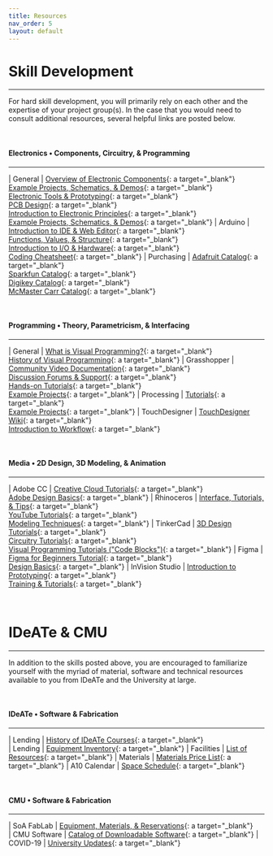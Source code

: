 ```yaml
---
title: Resources
nav_order: 5
layout: default
---
```


# Skill Development

---

For hard skill development, you will primarily rely on each other and the expertise of your project group(s). In the case that you would need to consult additional resources, several helpful links are posted below.

<br>

#### Electronics • Components, Circuitry, & Programming

---

| General                   | [Overview of Electronic Components](https://learn.adafruit.com/guides/beginner/){: a target="_blank"}<br> [Example Projects, Schematics, & Demos](https://learn.adafruit.com/guides/projects/){: a target="_blank"}<br> [Electronic Tools & Prototyping](https://learn.adafruit.com/guides/tutorials/){: a target="_blank"}<br> [PCB Design](https://fritzing.org/learning/){: a target="_blank"}<br> [Introduction to Electronic Principles](https://learn.sparkfun.com/resources/3/){: a target="_blank"}<br> [Example Projects, Schematics, & Demos](https://learn.sparkfun.com/tutorials/){: a target="_blank"} 
| Arduino                   | [Introduction to IDE & Web Editor](https://www.arduino.cc/en/Guide/HomePager/){: a target="_blank"}<br> [Functions, Values, & Structure](https://www.arduino.cc/reference/en/){: a target="_blank"}<br> [Introduction to I/O & Hardware](https://cdn.sparkfun.com/assets/3/9/d/9/e/Intro_to_Arduino_-_v30_1.pdf/){: a target="_blank"}<br> [Coding Cheatsheet](https://cdn.sparkfun.com/assets/f/4/9/2/2/Arduino_Cheat_Sheet-11-12-13.pdf/){: a target="_blank"}
| Purchasing                | [Adafruit Catalog](https://www.adafruit.com/categories/){: a target="_blank"}<br> [Sparkfun Catalog](https://www.sparkfun.com/categories/){: a target="_blank"}<br> [Digikey Catalog](https://www.digikey.com/products/en/){: a target="_blank"}<br> [McMaster Carr Catalog](https://www.mcmaster.com/){: a target="_blank"}

<br>

#### Programming • Theory, Parametricism, & Interfacing

---

| General                   | [What is Visual Programming?](https://bitspark.de/blog/what-is-visual-programming/){: a target="_blank"}<br> [History of Visual Programming](https://www.outsystems.com/glossary/what-is-visual-programming/){: a target="_blank"} 
| Grasshopper               | [Community Video Documentation](https://www.grasshopper3d.com/video/){: a target="_blank"}<br> [Discussion Forums & Support](https://discourse.mcneel.com/c/grasshopper/2/){: a target="_blank"}<br> [Hands-on Tutorials](https://www.grasshopper3d.com/page/tutorials-1/){: a target="_blank"}<br> [Example Projects](https://www.co-de-it.com/code/){: a target="_blank"}
| Processing                | [Tutorials](https://processing.org/tutorials/){: a target="_blank"}<br> [Example Projects](https://processing.org/examples/){: a target="_blank"}
| TouchDesigner             | [TouchDesigner Wiki](https://docs.derivative.ca/Main_Page/){: a target="_blank"}<br> [Introduction to Workflow](https://www.youtube.com/watch?v=wmM1lCWtn6o&t=150s/){: a target="_blank"}

<br>

#### Media • 2D Design, 3D Modeling, & Animation

---

| Adobe CC                   | [Creative Cloud Tutorials](https://helpx.adobe.com/creative-cloud/tutorials-explore.html/){: a target="_blank"}<br> [Adobe Design Basics](https://edex.adobe.com/teaching-resources/adobe-design-basics-2022/){: a target="_blank"} 
| Rhinoceros                 | [Interface, Tutorials, & Tips](https://www.rhino3d.com/learn/?query=kind:%20jump_start&modal=null/){: a target="_blank"}<br> [YouTube Tutorials](https://www.youtube.com/channel/UCsWpNdwxf0I3ffkedM505xA/){: a target="_blank"}<br> [Modeling Techniques](https://www.linkedin.com/learning/topics/rhino?trk=lynda_redirect_learning/){: a target="_blank"}
| TinkerCad                  | [3D Design Tutorials](https://www.tinkercad.com/learn/){: a target="_blank"}<br> [Circuitry Tutorials](https://www.tinkercad.com/learn/circuits/){: a target="_blank"}<br> [Visual Programming Tutorials ("Code Blocks")](https://www.tinkercad.com/learn/codeblocks/){: a target="_blank"}
| Figma                      | [Figma for Beginners Tutorial](https://help.figma.com/hc/en-us/sections/4405269443991-Figma-for-Beginners-tutorial-4-parts-/){: a target="_blank"}<br> [Design Basics](https://www.figma.com/resource-library/design-basics/){: a target="_blank"}
| InVision Studio            | [Introduction to Prototyping](https://www.toptal.com/designers/ui/invision-studio-tutorial/){: a target="_blank"}<br> [Training & Tutorials](https://www.linkedin.com/learning/topics/invision?trk=lynda_redirect_learning/){: a target="_blank"}

<br> 

# IDeATe & CMU

---

In addition to the skills posted above, you are encouraged to familiarize yourself with the myriad of material, software and technical resources available to you from IDeATe and the University at large.

<br>

#### IDeATe • Software & Fabrication

---

| Lending                          | [History of IDeATe Courses](https://ideate.cmu.edu/courses/current-courses.html/){: a target="_blank"}                         
| Lending                          | [Equipment Inventory](https://resources.ideate.cmu.edu/quartermaster/lending/inventory/){: a target="_blank"}
| Facilities                       | [List of Resources](https://resources.ideate.cmu.edu/){: a target="_blank"}
| Materials                        | [Materials Price List](https://resources.ideate.cmu.edu/quartermaster/sales/pricing/){: a target="_blank"}
| A10 Calendar                     | [Space Schedule](http://resources.ideate.cmu.edu/reservations/){: a target="_blank"}

<br>

#### CMU • Software & Fabrication

---

| SoA FabLab                              | [Equipment, Materials, & Reservations](https://soa.cmu.edu/dfab/){: a target="_blank"}                         
| CMU Software                            | [Catalog of Downloadable Software](https://www.cmu.edu/computing/software/){: a target="_blank"}
| COVID-19                                | [University Updates](https://www.cmu.edu/coronavirus/){: a target="_blank"}
